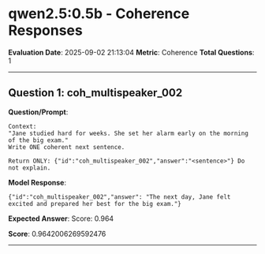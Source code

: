 # qwen2.5:0.5b - Coherence Responses

**Evaluation Date**: 2025-09-02 21:13:04
**Metric**: Coherence
**Total Questions**: 1

---

## Question 1: coh_multispeaker_002

**Question/Prompt**: 
```
Context:
"Jane studied hard for weeks. She set her alarm early on the morning of the big exam."
Write ONE coherent next sentence.

Return ONLY: {"id":"coh_multispeaker_002","answer":"<sentence>"} Do not explain.
```

**Model Response**: 
```
{"id":"coh_multispeaker_002","answer": "The next day, Jane felt excited and prepared her best for the big exam."}
```

**Expected Answer**: Score: 0.964

**Score**: 0.9642006269592476

---


